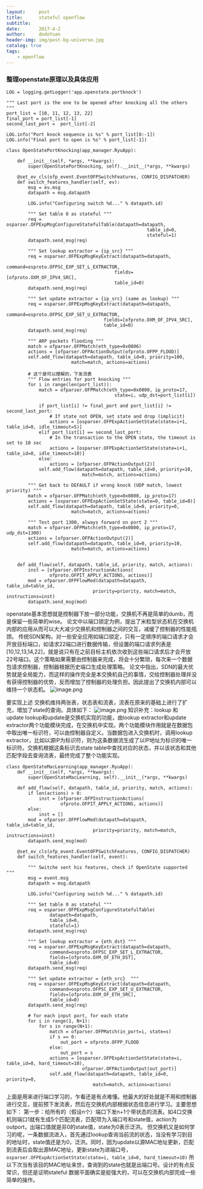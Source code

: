 ```yaml
---
layout:     post
title:      stateful openflow
subtitle:
date:       2017-4-2
author:     dodoYuan
header-img: img/post-bg-universe.jpg
catalog: true
tags:
    - openflow
---
```


### 整理openstate原理以及具体应用

```
LOG = logging.getLogger('app.openstate.portknock')

""" Last port is the one to be opened after knocking all the others """
port_list = [10, 11, 12, 13, 22]
final_port = port_list[-1]
second_last_port =  port_list[-2]

LOG.info("Port knock sequence is %s" % port_list[0:-1])
LOG.info("Final port to open is %s" % port_list[-1])

class OpenStatePortKnocking(app_manager.RyuApp):

    def __init__(self, *args, **kwargs):
		super(OpenStatePortKnocking, self).__init__(*args, **kwargs)

	@set_ev_cls(ofp_event.EventOFPSwitchFeatures, CONFIG_DISPATCHER)
	def switch_features_handler(self, ev):
		msg = ev.msg
		datapath = msg.datapath

		LOG.info("Configuring switch %d..." % datapath.id)

		""" Set table 0 as stateful """
		req = osparser.OFPExpMsgConfigureStatefulTable(datapath=datapath,
													table_id=0,
													stateful=1)
		datapath.send_msg(req)

		""" Set lookup extractor = {ip_src} """
		req = osparser.OFPExpMsgKeyExtract(datapath=datapath,
										command=osproto.OFPSC_EXP_SET_L_EXTRACTOR,
										fields=[ofproto.OXM_OF_IPV4_SRC],
										table_id=0)
		datapath.send_msg(req)

		""" Set update extractor = {ip_src} (same as lookup) """
		req = osparser.OFPExpMsgKeyExtract(datapath=datapath,
									command=osproto.OFPSC_EXP_SET_U_EXTRACTOR,
									fields=[ofproto.OXM_OF_IPV4_SRC],
									table_id=0)
		datapath.send_msg(req)

		""" ARP packets flooding """
		match = ofparser.OFPMatch(eth_type=0x0806)
		actions = [ofparser.OFPActionOutput(ofproto.OFPP_FLOOD)]
		self.add_flow(datapath=datapath, table_id=0, priority=100,
						match=match, actions=actions)

		# 这个是可以理解的，下发流表
		""" Flow entries for port knocking """
		for i in range(len(port_list)):
			match = ofparser.OFPMatch(eth_type=0x0800, ip_proto=17,
										state=i, udp_dst=port_list[i])

			if port_list[i] != final_port and port_list[i] != second_last_port:
				# If state not OPEN, set state and drop (implicit)
				actions = [osparser.OFPExpActionSetState(state=i+1, table_id=0, idle_timeout=5)]
			elif port_list[i] == second_last_port:
				# In the transaction to the OPEN state, the timeout is set to 10 sec
				actions = [osparser.OFPExpActionSetState(state=i+1, table_id=0, idle_timeout=10)]
			else:
				actions = [ofparser.OFPActionOutput(2)]
			self.add_flow(datapath=datapath, table_id=0, priority=10,
							match=match, actions=actions)

		""" Get back to DEFAULT if wrong knock (UDP match, lowest priority) """
		match = ofparser.OFPMatch(eth_type=0x0800, ip_proto=17)
		actions = [osparser.OFPExpActionSetState(state=0, table_id=0)]
		self.add_flow(datapath=datapath, table_id=0, priority=0,
						match=match, actions=actions)

		""" Test port 1300, always forward on port 2 """
		match = ofparser.OFPMatch(eth_type=0x0800, ip_proto=17, udp_dst=1300)
		actions = [ofparser.OFPActionOutput(2)]
		self.add_flow(datapath=datapath, table_id=0, priority=10,
						match=match, actions=actions)


	def add_flow(self, datapath, table_id, priority, match, actions):
		inst = [ofparser.OFPInstructionActions(
				ofproto.OFPIT_APPLY_ACTIONS, actions)]
		mod = ofparser.OFPFlowMod(datapath=datapath, table_id=table_id,
								priority=priority, match=match, instructions=inst)
		datapath.send_msg(mod)
```
openstate基本思想就是控制器下放一部分功能，交换机不再是简单的dumb，而是保留一些简单的wise。
论文中以端口锁定为例，提出了米粒型状态机在交换机内部的应用从而可以大大减少交换机和控制器之间的交互，减缓了控制器的性能瓶颈。
传统SDN架构，对一些安全应用如端口锁定，只有一定顺序的端口请求才会开放目标端口，如请求22端口进行数据传输，但设置的端口请求列表是[10,12,13,14,22]，就是说只有在之前目标主机依次收到这些端口请求后才会开放22号端口。这个策略如果需要由控制器来完成，将会十分繁琐，每次来一个数据包请求控制器，控制器根据历史端口生成处理策略。
论文中指出，SDN的最大优势就是全局能力，而这样的操作完全是本交换机自己的事情，交给控制器处理并没有获得控制器的优势，反而增加了控制器的处理负担。因此提出了交换机内部可以维持一个状态机。
![image.png](http://upload-images.jianshu.io/upload_images/3635313-71e1fdb0706c4884.png?imageMogr2/auto-orient/strip%7CimageView2/2/w/1240)

要实现上述
交换机维持两张表，状态表和流表，流表在原来的基础上进行了扩充，增加了state的查询。具体如下：
![image.png](http://upload-images.jianshu.io/upload_images/3635313-904383edba136ecb.png?imageMogr2/auto-orient/strip%7CimageView2/2/w/1240)
知识补充：lookup 和 update
lookup和update是交换机实现的功能，由lookup extractor和update extractor两个功能模块完成，在交换机中实现。两个功能模块作用就是在数据包中取出唯一标识符，可以由控制器自定义。当数据包进入交换机时，调用lookup extractor，比如以源IP为标识符，则为这条数据流生成了以IP地址为标识的唯一标识符。交换机根据这条标识去state table中查找对应的状态，并以该状态和其他匹配字段去查询流表，最终完成了整个功能实现。

```
class OpenStateMacLearning(app_manager.RyuApp):
    def __init__(self, *args, **kwargs):
		super(OpenStateMacLearning, self).__init__(*args, **kwargs)

	def add_flow(self, datapath, table_id, priority, match, actions):
		if len(actions) > 0:
			inst = [ofparser.OFPInstructionActions(
					ofproto.OFPIT_APPLY_ACTIONS, actions)]
		else:
			inst = []
		mod = ofparser.OFPFlowMod(datapath=datapath, table_id=table_id,
								priority=priority, match=match, instructions=inst)
		datapath.send_msg(mod)

	@set_ev_cls(ofp_event.EventOFPSwitchFeatures, CONFIG_DISPATCHER)
	def switch_features_handler(self, event):

		""" Switche sent his features, check if OpenState supported """
		msg = event.msg
		datapath = msg.datapath

		LOG.info("Configuring switch %d..." % datapath.id)

		""" Set table 0 as stateful """
		req = osparser.OFPExpMsgConfigureStatefulTable(
				datapath=datapath,
				table_id=0,
				stateful=1)
		datapath.send_msg(req)

		""" Set lookup extractor = {eth_dst} """
		req = osparser.OFPExpMsgKeyExtract(datapath=datapath,
				command=osproto.OFPSC_EXP_SET_L_EXTRACTOR,
				fields=[ofproto.OXM_OF_ETH_DST],
				table_id=0)
		datapath.send_msg(req)

		""" Set update extractor = {eth_src}  """
		req = osparser.OFPExpMsgKeyExtract(datapath=datapath,
				command=osproto.OFPSC_EXP_SET_U_EXTRACTOR,
				fields=[ofproto.OXM_OF_ETH_SRC],
				table_id=0)
		datapath.send_msg(req)

		# for each input port, for each state
		for i in range(1, N+1):
			for s in range(N+1):
				match = ofparser.OFPMatch(in_port=i, state=s)
				if s == 0:
					out_port = ofproto.OFPP_FLOOD
				else:
					out_port = s
				actions = [osparser.OFPExpActionSetState(state=i, table_id=0, hard_timeout=10),
							ofparser.OFPActionOutput(out_port)]
				self.add_flow(datapath=datapath, table_id=0, priority=0,
								match=match, actions=actions)
```
上面是用来进行端口学习的，乍看还是有点难懂。他最大的好处就是不用和控制器进行交互，提前预下发流表，然后在交换机内部根据状态信息进行学习。主要思想如下：
第一步：给所有的（假设n个）端口下发n+1个带状态的流表。如4口交换机则端口1就有生成5个匹配流表，匹配项为入端口号和state值，action为outport，出端口值就是非0的state值，state为0表示泛洪。
但交换机又是如何学习的呢，一条数据流进入，首先通过lookup查询当前流的状态，当没有学习到目的地址时，state值还是为0，泛洪。同时，因为update以源MAC地址更新，匹配到流表后会取出源MAC地址，更新state为进端口号，`osparser.OFPExpActionSetState(state=i, table_id=0, hard_timeout=10)`
所以下次当有该目的MAC地址来世，查询到的state也就是出端口号。设计的有点反常识，但还是证明stateful 数据平面确实是挺强大的，可以在交换机内部完成一些简单的操作。
